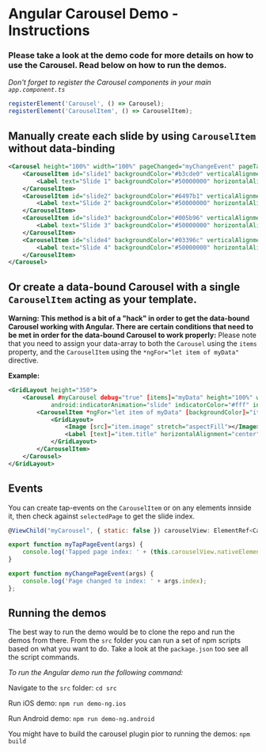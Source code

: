 # Angular Carousel Demo - Instructions

### Please take a look at the demo code for more details on how to use the Carousel. Read below on how to run the demos.

_Don't forget to register the Carousel components in your main `app.component.ts`_
```js
registerElement('Carousel', () => Carousel);
registerElement('CarouselItem', () => CarouselItem);
```

## Manually create each slide by using `CarouselItem` without data-binding

```xml
<Carousel height="100%" width="100%" pageChanged="myChangeEvent" pageTapped="mySelectedEvent" indicatorColor="#fff000" finite="true" bounce="false" showIndicator="true" verticalAlignment="top"        android:indicatorAnimation="swap" color="white">
    <CarouselItem id="slide1" backgroundColor="#b3cde0" verticalAlignment="middle">
        <Label text="Slide 1" backgroundColor="#50000000" horizontalAlignment="center"/>
    </CarouselItem>
    <CarouselItem id="slide2" backgroundColor="#6497b1" verticalAlignment="middle">
        <Label text="Slide 2" backgroundColor="#50000000" horizontalAlignment="center"/>
    </CarouselItem>
    <CarouselItem id="slide3" backgroundColor="#005b96" verticalAlignment="middle">
        <Label text="Slide 3" backgroundColor="#50000000" horizontalAlignment="center"/>
    </CarouselItem>
    <CarouselItem id="slide4" backgroundColor="#03396c" verticalAlignment="middle">
        <Label text="Slide 4" backgroundColor="#50000000" horizontalAlignment="center"/>
    </CarouselItem>
</Carousel>
```

## Or create a data-bound Carousel with a single `CarouselItem` acting as your template.

**Warning: This method is a bit of a "hack" in order to get the data-bound Carousel working with Angular. There are certain conditions that need to be met in order for the data-bound Carousel to work properly:** 
Please note that you need to assign your data-array to both the `Carousel` using the `items` property, and the `CarouselItem` using the `*ngFor="let item of myData"` directive.

**Example:**
```xml
<GridLayout height="350">
    <Carousel #myCarousel debug="true" [items]="myData" height="100%" width="100%" color="white" (pageChanged)="myChangePageEvent($event)" 
            android:indicatorAnimation="slide" indicatorColor="#fff" indicatorOffset="0, -10" showIndicator="true">
        <CarouselItem *ngFor="let item of myData" [backgroundColor]="item.color" verticalAlignment="middle" (tap)="myTapPageEvent()">
            <GridLayout>
                <Image [src]="item.image" stretch="aspectFill"></Image>
                <Label [text]="item.title" horizontalAlignment="center" backgroundColor="#50000000" height="30"></Label>
            </GridLayout>
        </CarouselItem>
    </Carousel>
</GridLayout>
```

## Events
You can create tap-events on the `CarouselItem` or on any elements innside it, then check against `selectedPage` to get the slide index.

```js
@ViewChild("myCarousel", { static: false }) carouselView: ElementRef<Carousel>;

export function myTapPageEvent(args) {
    console.log('Tapped page index: ' + (this.carouselView.nativeElement.selectedPage));
}

export function myChangePageEvent(args) {
    console.log('Page changed to index: ' + args.index);
};
```

## Running the demos

The best way to run the demo would be to clone the repo and run the demos from there. 
From the `src` folder you can run a set of npm scripts based on what you want to do. Take a look at the `package.json` too see all the script commands.

*To run the Angular demo run the following command:*

Navigate to the `src` folder:
`cd src`

Run iOS demo:
`npm run demo-ng.ios`

Run Android demo:
`npm run demo-ng.android`

You might have to build the carousel plugin pior to running the demos:
`npm build`
